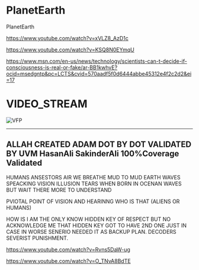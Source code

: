 # PlanetEarth
PlanetEarth 

https://www.youtube.com/watch?v=xVLZ8_AzD1c

https://www.youtube.com/watch?v=KSQ8N0EYmqU

https://www.msn.com/en-us/news/technology/scientists-can-t-decide-if-consciousness-is-real-or-fake/ar-BB1kwhvE?ocid=msedgntp&pc=LCTS&cvid=570aadf5f0d6444abbe45312e4f2c2d2&ei=17

# VIDEO_STREAM

![VFP](https://github.com/zakinder/PlanetEarth/blob/main/KnowledgeBase1.gif "VFP Top Module")

------------------------------------------------------------------------------------------
ALLAH CREATED ADAM DOT BY DOT VALIDATED BY UVM HasanAli SakinderAli 100%Coverage Validated
------------------------------------------------------------------------------------------

HUMANS ANSESTORS AIR WE BREATHE MUD TO MUD EARTH WAVES SPEACKING VISION ILLUSION TEARS WHEN BORN IN OCENAN WAVES BUT WAIT THERE MORE TO UNDERSTAND

PVIOTAL POINT OF VISION AND HEARINNG WHO IS THAT (ALIENS OR HUMANS)

HOW IS I AM THE ONLY KNOW HIDDEN KEY OF RESPECT BUT NO ACKNOWLEDGE ME THAT HIDDEN KEY GOT TO HAVE 2ND ONE JUST IN CASE IN WORSE SENERIO NEEDED IT AS BACKUP PLAN.
DECODERS SEVERIST PUNISHMENT.

https://www.youtube.com/watch?v=Rvns5DaW-ug

https://www.youtube.com/watch?v=O_TNvA8BdTE
